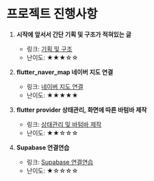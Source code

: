 # 프로젝트 진행사항

1. **시작에 앞서서 간단 기획 및 구조가 적혀있는 글**
   - 링크: [기획 및 구조](https://game-chanda.tistory.com/174)
   - 난이도: ★★★☆☆

2. **flutter_naver_map 네이버 지도 연결**
   - 링크: [네이버 지도 연결](https://game-chanda.tistory.com/175)
   - 난이도: ★★★★★

3. **flutter provider 상태관리, 화면에 따른 바텀바 제작**
   - 링크: [상태관리 및 바텀바 제작](https://game-chanda.tistory.com/176)
   - 난이도: ★★☆☆☆

4. **Supabase 연결연습**
   - 링크: [Supabase 연결연습](https://game-chanda.tistory.com/177)
   - 난이도: ★☆☆☆☆
